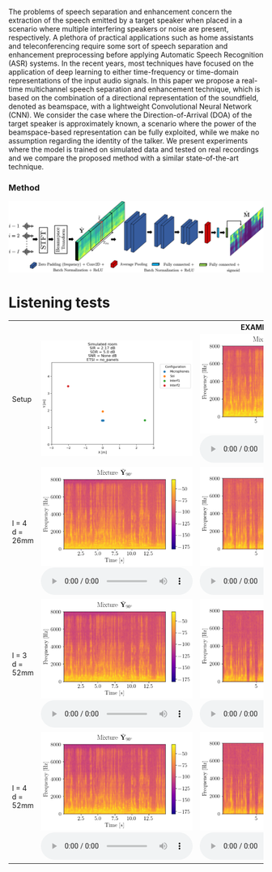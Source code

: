 The problems of speech separation and enhancement concern the extraction of the speech emitted by a target speaker when placed in a scenario where multiple interfering speakers or noise are present, respectively. A plethora of practical applications such as home assistants and teleconferencing require some sort of speech separation and enhancement preprocessing before applying Automatic Speech Recognition (ASR) systems. In the recent years, most techniques have focused on the application of deep learning to either time-frequency or time-domain representations of the input audio signals. In this paper we propose a real-time multichannel speech separation and enhancement technique, which is based on the combination of a directional representation of the soundfield, denoted as beamspace, with a lightweight Convolutional Neural Network (CNN). We consider the case where the Direction-of-Arrival (DOA) of the target speaker is approximately known, a scenario where the power of the beamspace-based representation can be fully exploited, while we make no assumption regarding the identity of the talker. We present experiments where the model is trained on simulated data and tested on real recordings and we compare the proposed method with a similar state-of-the-art technique.


### Method
![Image](figures/pipeline.png)

# Listening tests

<table style="width: 100%; table-layout: fixed; word-wrap: normal;">
  <!-- SETUP -->
  <tr> 
    <th colspan="4" style="text-align:center;">EXAMPLE 1</th>
  </tr>
  <tr>
    <td>
      Setup
    </td>
    <td>
      <img src="examples/exs1/ds1/setup.png" title="setup" width="100%"/>
    </td>
    <td>
      <img src="examples/exs1/ds1/mixture_mic0.png" title="mic0" width="100%"/>
      <audio controls>
        <source src="examples/exs1/ds1/mixture_mic0.wav" type="audio/mpeg">
        Your browser does not support the audio element.
      </audio>
    </td>
    <td>
      <img src="examples/exs1/ds1/target_beamspace.png" title="target" width="100%"/>
      <audio controls>
        <source src="examples/exs1/ds1/target_beamspace.wav" type="audio/mpeg">
        Your browser does not support the audio element.
      </audio>
    </td>
  </tr>
  <!-- TITLE 
  <tr> 
    <td>
      Dataset
    </td>
    <td>
      Mixture Beamspace
    </td>
    <td>
      NBDF method
    </td>
    <td>
      Proposed method
    </td>
  </tr>
  -->
  <!-- DATASET 1 -->
  <tr> 
    <td>
      I = 4 <br>
      d = 26mm
    </td>
    <td>
      <img src="examples/exs1/ds1/mixture_beamspace.png" title="mix_beamspace" width="100%"/>
      <audio controls>
        <source src="examples/exs1/ds1/mixture_beamspace.wav" type="audio/mpeg">
        Your browser does not support the audio element.
      </audio>
    </td>
    <td>
      <img src="examples/exs1/ds1/nbdf.png" title="nbdf" width="100%"/>
      <audio controls>
        <source src="examples/exs1/ds1/nbdf.wav" type="audio/mpeg">
        Your browser does not support the audio element.
      </audio>
    </td>
    <td>
      <img src="examples/exs1/ds1/proposed.png" title="target" width="100%"/>
      <audio controls>
        <source src="examples/exs1/ds1/proposed.wav" type="audio/mpeg">
        Your browser does not support the audio element.
      </audio>
    </td>
  </tr>
  <!-- DATASET 2 -->
  <tr> 
    <td>
      I = 3 <br>
      d = 52mm
    </td>
    <td>
      <img src="examples/exs1/ds2/mixture_beamspace.png" title="mix_beamspace" width="100%"/>
      <audio controls>
        <source src="examples/exs1/ds2/mixture_beamspace.wav" type="audio/mpeg">
        Your browser does not support the audio element.
      </audio>
    </td>
    <td>
      <img src="examples/exs1/ds2/nbdf.png" title="nbdf" width="100%"/>
      <audio controls>
        <source src="examples/exs1/ds2/nbdf.wav" type="audio/mpeg">
        Your browser does not support the audio element.
      </audio>
    </td>
    <td>
      <img src="examples/exs1/ds2/proposed.png" title="target" width="100%"/>
      <audio controls>
        <source src="examples/exs1/ds2/proposed.wav" type="audio/mpeg">
        Your browser does not support the audio element.
      </audio>
    </td>
  </tr>
  <!-- DATASET 3 -->
  <tr> 
    <td>
      I = 4 <br>
      d = 52mm
    </td>
    <td>
      <img src="examples/exs1/ds3/mixture_beamspace.png" title="mix_beamspace" width="100%"/>
      <audio controls>
        <source src="examples/exs1/ds3/mixture_beamspace.wav" type="audio/mpeg">
        Your browser does not support the audio element.
      </audio>
    </td>
    <td>
      <img src="examples/exs1/ds3/nbdf.png" title="nbdf" width="100%"/>
      <audio controls>
        <source src="examples/exs1/ds3/nbdf.wav" type="audio/mpeg">
        Your browser does not support the audio element.
      </audio>
    </td>
    <td>
      <img src="examples/exs1/ds3/proposed.png" title="target" width="100%"/>
      <audio controls>
        <source src="examples/exs1/ds3/proposed.wav" type="audio/mpeg">
        Your browser does not support the audio element.
      </audio>
    </td>
  </tr>
</table>
